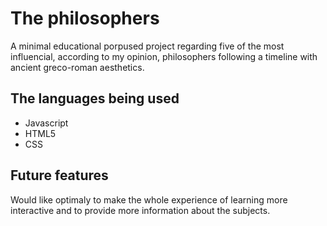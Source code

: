 # The philosophers
A minimal educational porpused project regarding five of the most influencial, according to my opinion, philosophers following a timeline with ancient greco-roman aesthetics.

## The languages being used
- Javascript
- HTML5
- CSS

## Future features
Would like optimaly to make the whole experience of learning more interactive and to provide more information about the subjects.
